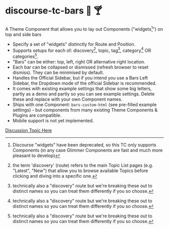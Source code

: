 # discourse-tc-bars :beers: :cocktail: 
A Theme Component that allows you to lay out Components ("widgets[^3]") on top and side bars

* Specify a set of "widgets" distinctly for Route and Position.
* Supports setups for each of: discovery[^1], topic, tag[^2], category[^2] OR categories[^2].
* "Bars" can be either: top, left, right OR alternative right location.
* Each bar can be collapsed or dismissed (refresh browser to reset dismiss).  They can be minimised by default.
* Handles the Official Sidebar, but if you intend you use a Bars Left Sidebar, the Dropdown mode of the official Sidebar is recommended.
* It comes with existing example settings that show some big letters, partly as a demo and partly so you can see example settings.  Delete these and replace with your own Component names.
* Ships with one Component: `bars-custom-html` (see pre-filled example settings) - but components from many existing Theme Components & Plugins are compatible.
* Mobile support is not yet implemented.

[Discussion Topic Here](https://meta.discourse.org/t/discourse-bars-a-sidebar-framework/298216)

[^1]: the term 'discovery' (route) refers to the main Topic List pages (e.g. "Latest", "New") that allow you to browse available Topics before clicking and diving into a specific one.
[^2]: technically also a "discovery" route but we're breaking these out to distinct names so you can treat them differently if you so choose.
[^3]: Discourse "widgets" have been deprecated, so this TC only supports Components (in any case Glimmer Components are fast and much more pleasant to develop)
